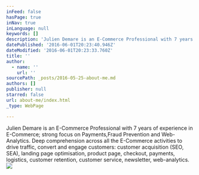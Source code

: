 ```yaml
---
inFeed: false
hasPage: true
inNav: true
inLanguage: null
keywords: []
description: 'Julien Demare is an E-Commerce Professional with 7 years of experience in E-Commerce; strong focus on Payments,Fraud Prevention and Web-Analytics. Deep comprehension across all the E-Commerce activities to drive traffic, convert and engage customers: customer acquisition (SEO, SEA), landing page optimisation, product page, checkout, payments, logistics, customer retention, customer service, newsletter, web-analytics. '
datePublished: '2016-06-01T20:23:40.946Z'
dateModified: '2016-06-01T20:23:33.760Z'
title: ''
author:
  - name: ''
    url: ''
sourcePath: _posts/2016-05-25-about-me.md
authors: []
publisher: null
starred: false
url: about-me/index.html
_type: WebPage

---
```

Julien Demare is an E-Commerce Professional with 7 years of experience in E-Commerce; strong focus on Payments,Fraud Prevention and Web-Analytics. Deep comprehension across all the E-Commerce activities to drive traffic, convert and engage customers: customer acquisition (SEO, SEA), landing page optimisation, product page, checkout, payments, logistics, customer retention, customer service, newsletter, web-analytics.
![](https://s3-us-west-2.amazonaws.com/the-grid-img/p/d3864350c7109c666ff9d350314622c3a78573ab.jpg)